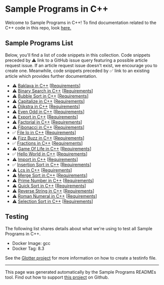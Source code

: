 # Sample Programs in C++

Welcome to Sample Programs in C++! To find documentation related to the C++ code in this repo, look [here.](https://sample-programs.therenegadecoder.com/languages/c-plus-plus)

## Sample Programs List

Below, you'll find a list of code snippets in this collection. Code snippets preceded by :warning: link to a GitHub issue query featuring a possible article request issue. If an article request issue doesn't exist, we encourage you to create one. Meanwhile, code snippets preceded by :white_check_mark: link to an existing article which provides further documentation.

- :warning: [Baklava in C++](https://github.com//TheRenegadeCoder/sample-programs-website/issues?utf8=%E2%9C%93&q=is%3Aissue+is%3Aopen+baklava+c++) [[Requirements](https://sample-programs.therenegadecoder.com/projects/baklava)]
- :warning: [Binary Search in C++](https://github.com//TheRenegadeCoder/sample-programs-website/issues?utf8=%E2%9C%93&q=is%3Aissue+is%3Aopen+binary+search+c++) [[Requirements](https://sample-programs.therenegadecoder.com/projects/binary-search)]
- :warning: [Bubble Sort in C++](https://github.com//TheRenegadeCoder/sample-programs-website/issues?utf8=%E2%9C%93&q=is%3Aissue+is%3Aopen+bubble+sort+c++) [[Requirements](https://sample-programs.therenegadecoder.com/projects/bubble-sort)]
- :warning: [Capitalize in C++](https://github.com//TheRenegadeCoder/sample-programs-website/issues?utf8=%E2%9C%93&q=is%3Aissue+is%3Aopen+capitalize+c++) [[Requirements](https://sample-programs.therenegadecoder.com/projects/capitalize)]
- :warning: [Dijkstra in C++](https://github.com//TheRenegadeCoder/sample-programs-website/issues?utf8=%E2%9C%93&q=is%3Aissue+is%3Aopen+dijkstra+c++) [[Requirements](https://sample-programs.therenegadecoder.com/projects/dijkstra)]
- :warning: [Even Odd in C++](https://github.com//TheRenegadeCoder/sample-programs-website/issues?utf8=%E2%9C%93&q=is%3Aissue+is%3Aopen+even+odd+c++) [[Requirements](https://sample-programs.therenegadecoder.com/projects/even-odd)]
- :warning: [Export in C++](https://github.com//TheRenegadeCoder/sample-programs-website/issues?utf8=%E2%9C%93&q=is%3Aissue+is%3Aopen+export+c++) [[Requirements](https://sample-programs.therenegadecoder.com/projects/import-export)]
- :warning: [Factorial in C++](https://github.com//TheRenegadeCoder/sample-programs-website/issues?utf8=%E2%9C%93&q=is%3Aissue+is%3Aopen+factorial+c++) [[Requirements](https://sample-programs.therenegadecoder.com/projects/factorial)]
- :warning: [Fibonacci in C++](https://github.com//TheRenegadeCoder/sample-programs-website/issues?utf8=%E2%9C%93&q=is%3Aissue+is%3Aopen+fibonacci+c++) [[Requirements](https://sample-programs.therenegadecoder.com/projects/fibonacci)]
- :white_check_mark: [File Io in C++](https://sample-programs.therenegadecoder.com/projects/file-io/c-plus-plus) [[Requirements](https://sample-programs.therenegadecoder.com/projects/file-io)]
- :warning: [Fizz Buzz in C++](https://github.com//TheRenegadeCoder/sample-programs-website/issues?utf8=%E2%9C%93&q=is%3Aissue+is%3Aopen+fizz+buzz+c++) [[Requirements](https://sample-programs.therenegadecoder.com/projects/fizz-buzz)]
- :white_check_mark: [Fractions in C++](https://sample-programs.therenegadecoder.com/projects/fractions/c-plus-plus) [[Requirements](https://sample-programs.therenegadecoder.com/projects/fractions)]
- :warning: [Game Of Life in C++](https://github.com//TheRenegadeCoder/sample-programs-website/issues?utf8=%E2%9C%93&q=is%3Aissue+is%3Aopen+game+of+life+c++) [[Requirements](https://sample-programs.therenegadecoder.com/projects/game-of-life)]
- :white_check_mark: [Hello World in C++](https://sample-programs.therenegadecoder.com/projects/hello-world/c-plus-plus) [[Requirements](https://sample-programs.therenegadecoder.com/projects/hello-world)]
- :warning: [Import in C++](https://github.com//TheRenegadeCoder/sample-programs-website/issues?utf8=%E2%9C%93&q=is%3Aissue+is%3Aopen+import+c++) [[Requirements](https://sample-programs.therenegadecoder.com/projects/import-export)]
- :white_check_mark: [Insertion Sort in C++](https://sample-programs.therenegadecoder.com/projects/insertion-sort/c-plus-plus) [[Requirements](https://sample-programs.therenegadecoder.com/projects/insertion-sort)]
- :warning: [Lcs in C++](https://github.com//TheRenegadeCoder/sample-programs-website/issues?utf8=%E2%9C%93&q=is%3Aissue+is%3Aopen+lcs+c++) [[Requirements](https://sample-programs.therenegadecoder.com/projects/lcs)]
- :warning: [Merge Sort in C++](https://github.com//TheRenegadeCoder/sample-programs-website/issues?utf8=%E2%9C%93&q=is%3Aissue+is%3Aopen+merge+sort+c++) [[Requirements](https://sample-programs.therenegadecoder.com/projects/merge-sort)]
- :warning: [Prime Number in C++](https://github.com//TheRenegadeCoder/sample-programs-website/issues?utf8=%E2%9C%93&q=is%3Aissue+is%3Aopen+prime+number+c++) [[Requirements](https://sample-programs.therenegadecoder.com/projects/prime-number)]
- :warning: [Quick Sort in C++](https://github.com//TheRenegadeCoder/sample-programs-website/issues?utf8=%E2%9C%93&q=is%3Aissue+is%3Aopen+quick+sort+c++) [[Requirements](https://sample-programs.therenegadecoder.com/projects/quick-sort)]
- :warning: [Reverse String in C++](https://github.com//TheRenegadeCoder/sample-programs-website/issues?utf8=%E2%9C%93&q=is%3Aissue+is%3Aopen+reverse+string+c++) [[Requirements](https://sample-programs.therenegadecoder.com/projects/reverse-string)]
- :warning: [Roman Numeral in C++](https://github.com//TheRenegadeCoder/sample-programs-website/issues?utf8=%E2%9C%93&q=is%3Aissue+is%3Aopen+roman+numeral+c++) [[Requirements](https://sample-programs.therenegadecoder.com/projects/roman-numeral)]
- :warning: [Selection Sort in C++](https://github.com//TheRenegadeCoder/sample-programs-website/issues?utf8=%E2%9C%93&q=is%3Aissue+is%3Aopen+selection+sort+c++) [[Requirements](https://sample-programs.therenegadecoder.com/projects/selection-sort)]

## Testing

The following list shares details about what we're using to test all Sample Programs in C++.

- Docker Image: gcc
- Docker Tag: 8.3

See the [Glotter project](https://github.com/auroq/glotter) for more information on how to create a testinfo file.

---

This page was generated automatically by the Sample Programs READMEs tool. Find out how to support [this project](https://github.com/TheRenegadeCoder/sample-programs-readmes) on Github.